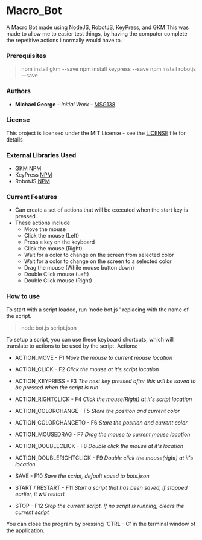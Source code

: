 # Macro_Bot
A Macro Bot made using NodeJS, RobotJS, KeyPress, and GKM
This was made to allow me to easier test things, by having the computer complete the repetitive actions i normally would have to.

### Prerequisites
> npm install gkm --save
> npm install keypress --save
> npm install robotjs --save

### Authors
- **Michael George** - *Initial Work* - [MSG138](https://github.com/msg138)

### License
This project is licensed under the MIT License - see the [LICENSE](LICENSE) file for details

### External Libraries Used
- GKM [NPM](https://www.npmjs.com/package/gkm)
- KeyPress [NPM](https://www.npmjs.com/package/keypress)
- RobotJS [NPM](https://www.npmjs.com/package/robotjs)

### Current Features
- Can create a set of actions that will be executed when the start key is pressed.
- These actions include
    - Move the mouse
    - Click the mouse (Left)
    - Press a key on the keyboard
    - Click the mouse (Right)
    - Wait for a color to change on the screen from selected color
    - Wait for a color to change on the screen to a selected color
    - Drag the mouse (While mouse button down)
    - Double Click mouse (Left)
    - Double Click mouse (Right)

### How to use
To start with a script loaded, run 'node bot.js <scriptname>' replacing <scriptname> with the name of the script.
> node bot.js script.json

To setup a script, you can use these keyboard shortcuts, which will translate to actions to be used by the script.
Actions:
- ACTION_MOVE - F1                  *Move the mouse to current mouse location*
- ACTION_CLICK - F2                 *Click the mouse at it's script location*
- ACTION_KEYPRESS - F3              *The next key pressed after this will be saved to be pressed when the script is run*
- ACTION_RIGHTCLICK - F4            *Click the mouse(Right) at it's script location*
- ACTION_COLORCHANGE - F5           *Store the position and current color*
- ACTION_COLORCHANGETO - F6         *Store the position and current color*
- ACTION_MOUSEDRAG - F7             *Drag the mouse to current mouse location*
- ACTION_DOUBLECLICK - F8           *Double click the mouse at it's location*
- ACTION_DOUBLERIGHTCLICK - F9      *Double click the mouse(right) at it's location*

- SAVE - F10                        *Save the script, default saved to bots.json*
- START / RESTART - F11             *Start a script that has been saved, if stopped earlier, it will restart*
- STOP - F12                        *Stop the current script. If no script is running, clears the current script*

You can close the program by pressing 'CTRL - C' in the terminal window of the application.

